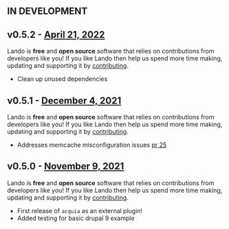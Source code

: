 ## IN DEVELOPMENT

## v0.5.2 - [April 21, 2022](https://github.com/lando/acquia/releases/tag/v0.5.2)

Lando is **free** and **open source** software that relies on contributions from developers like you! If you like Lando then help us spend more time making, updating and supporting it by [contributing](https://github.com/sponsors/lando).

* Clean up unused dependencies

## v0.5.1 - [December 4, 2021](https://github.com/lando/acquia/releases/tag/v0.5.1)

Lando is **free** and **open source** software that relies on contributions from developers like you! If you like Lando then help us spend more time making, updating and supporting it by [contributing](https://github.com/sponsors/lando).

* Addresses memcache misconfiguration issues [pr 25](https://github.com/lando/acquia/pull/25)

## v0.5.0 - [November 9, 2021](https://github.com/lando/acquia/releases/tag/v0.5.0)

Lando is **free** and **open source** software that relies on contributions from developers like you! If you like Lando then help us spend more time making, updating and supporting it by [contributing](https://github.com/sponsors/lando).

* First release of `acquia` as an external plugin!
* Added testing for basic drupal 9 example

